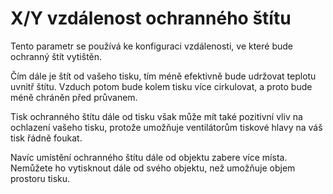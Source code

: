 X/Y vzdálenost ochranného štítu
====
Tento parametr se používá ke konfiguraci vzdálenosti, ve které bude ochranný štít vytištěn.

Čím dále je štít od vašeho tisku, tím méně efektivně bude udržovat teplotu uvnitř štítu. Vzduch potom bude kolem tisku více cirkulovat, a proto bude méně chráněn před průvanem.

Tisk ochranného štítu dále od tisku však může mít také pozitivní vliv na ochlazení vašeho tisku, protože umožňuje ventilátorům tiskové hlavy na váš tisk řádně foukat.

Navíc umístění ochranného štítu dále od objektu zabere více místa. Nemůžete ho vytisknout dále od svého objektu, než umožňuje objem prostoru tisku.